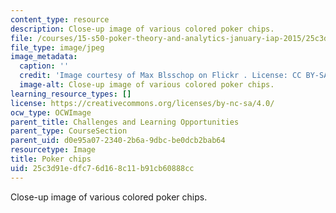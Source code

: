 ```yaml
---
content_type: resource
description: Close-up image of various colored poker chips.
file: /courses/15-s50-poker-theory-and-analytics-january-iap-2015/25c3d91edfc76d168c11b91cb60888cc_15.s50iap15_chips.jpg
file_type: image/jpeg
image_metadata:
  caption: ''
  credit: 'Image courtesy of Max Blsschop on Flickr . License: CC BY-SA-NC.'
  image-alt: Close-up image of various colored poker chips.
learning_resource_types: []
license: https://creativecommons.org/licenses/by-nc-sa/4.0/
ocw_type: OCWImage
parent_title: Challenges and Learning Opportunities
parent_type: CourseSection
parent_uid: d0e95a07-2340-2b6a-9dbc-be0dcb2bab64
resourcetype: Image
title: Poker chips
uid: 25c3d91e-dfc7-6d16-8c11-b91cb60888cc
---
```

Close-up image of various colored poker chips.